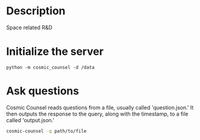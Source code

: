 # Description

Space related R&D

# Initialize the server

```
python -m cosmic_counsel -d /data
```

# Ask questions
Cosmic Counsel reads questions from a file, usually called 'question.json.' It then outputs the response to the query, along with the timestamp, to a file called 'output.json.'

```bash
cosmic-counsel -q path/to/file
```
